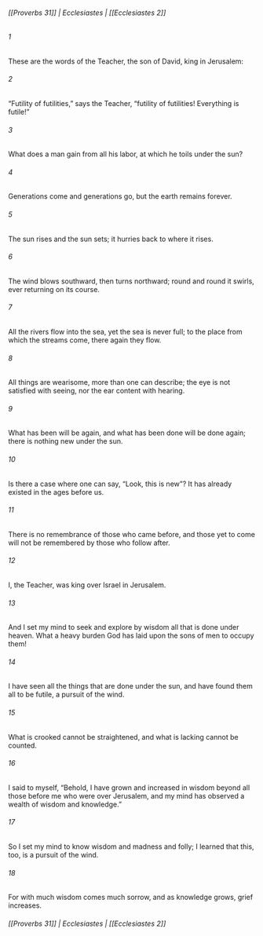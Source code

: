 ###### [[Proverbs 31]] | Ecclesiastes | [[Ecclesiastes 2]]

###### 1
These are the words of the Teacher, the son of David, king in Jerusalem:
###### 2
“Futility of futilities,” says the Teacher, “futility of futilities! Everything is futile!”
###### 3
What does a man gain from all his labor, at which he toils under the sun?
###### 4
Generations come and generations go, but the earth remains forever.
###### 5
The sun rises and the sun sets; it hurries back to where it rises.
###### 6
The wind blows southward, then turns northward; round and round it swirls, ever returning on its course.
###### 7
All the rivers flow into the sea, yet the sea is never full; to the place from which the streams come, there again they flow.
###### 8
All things are wearisome, more than one can describe; the eye is not satisfied with seeing, nor the ear content with hearing.
###### 9
What has been will be again, and what has been done will be done again; there is nothing new under the sun.
###### 10
Is there a case where one can say, “Look, this is new”? It has already existed in the ages before us.
###### 11
There is no remembrance of those who came before, and those yet to come will not be remembered by those who follow after.
###### 12
I, the Teacher, was king over Israel in Jerusalem.
###### 13
And I set my mind to seek and explore by wisdom all that is done under heaven. What a heavy burden God has laid upon the sons of men to occupy them!
###### 14
I have seen all the things that are done under the sun, and have found them all to be futile, a pursuit of the wind.
###### 15
What is crooked cannot be straightened, and what is lacking cannot be counted.
###### 16
I said to myself, “Behold, I have grown and increased in wisdom beyond all those before me who were over Jerusalem, and my mind has observed a wealth of wisdom and knowledge.”
###### 17
So I set my mind to know wisdom and madness and folly; I learned that this, too, is a pursuit of the wind.
###### 18
For with much wisdom comes much sorrow, and as knowledge grows, grief increases.

###### [[Proverbs 31]] | Ecclesiastes | [[Ecclesiastes 2]]
